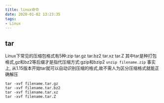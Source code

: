 ```yaml
---
title: linux命令
date: 2020-01-02 13:23:35
tags: 
- Linux
---
```

## tar
Linux下常见的压缩包格式有5种:zip tar.gz tar.bz2 tar.xz tar.Z
其中tar是种打包格式,gz和bz2等后缀才是指代压缩方式:gzip和bzip2
`unzip filename.zip`
事实上, 从1.15版本开始tar就可以自动识别压缩的格式,故不需人为区分压缩格式就能正确解压
```shell
tar -xvf filename.tar.gz
tar -xvf filename.tar.bz2
tar -xvf filename.tar.xz
tar -xvf filename.tar.Z
```